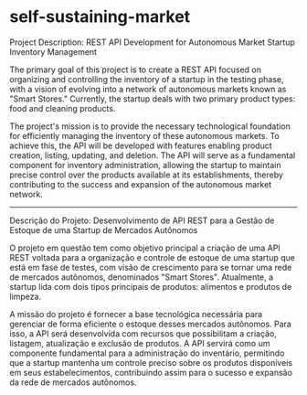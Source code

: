 # self-sustaining-market

Project Description: REST API Development for Autonomous Market Startup Inventory Management

The primary goal of this project is to create a REST API focused on organizing and controlling the inventory of a startup in the testing phase, with a vision of evolving into a network of autonomous markets known as "Smart Stores." Currently, the startup deals with two primary product types: food and cleaning products.

The project's mission is to provide the necessary technological foundation for efficiently managing the inventory of these autonomous markets. To achieve this, the API will be developed with features enabling product creation, listing, updating, and deletion. The API will serve as a fundamental component for inventory administration, allowing the startup to maintain precise control over the products available at its establishments, thereby contributing to the success and expansion of the autonomous market network.

___
Descrição do Projeto: Desenvolvimento de API REST para a Gestão de Estoque de uma Startup de Mercados Autônomos

O projeto em questão tem como objetivo principal a criação de uma API REST voltada para a organização e controle de estoque de uma startup que está em fase de testes, com visão de crescimento para se tornar uma rede de mercados autônomos, denominados "Smart Stores". Atualmente, a startup lida com dois tipos principais de produtos: alimentos e produtos de limpeza.

A missão do projeto é fornecer a base tecnológica necessária para gerenciar de forma eficiente o estoque desses mercados autônomos. Para isso, a API será desenvolvida com recursos que possibilitam a criação, listagem, atualização e exclusão de produtos. A API servirá como um componente fundamental para a administração do inventário, permitindo que a startup mantenha um controle preciso sobre os produtos disponíveis em seus estabelecimentos, contribuindo assim para o sucesso e expansão da rede de mercados autônomos.
